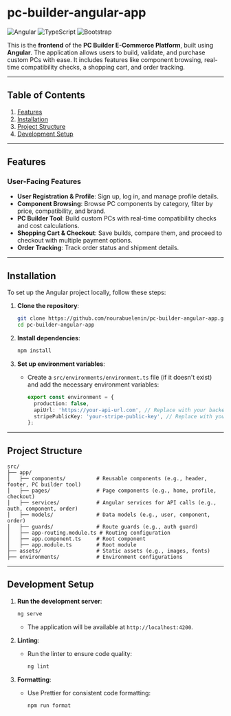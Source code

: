 # pc-builder-angular-app

![Angular](https://img.shields.io/badge/Angular-DD0031?style=for-the-badge&logo=angular&logoColor=white)
![TypeScript](https://img.shields.io/badge/TypeScript-007ACC?style=for-the-badge&logo=typescript&logoColor=white)
![Bootstrap](https://img.shields.io/badge/Bootstrap-563D7C?style=for-the-badge&logo=bootstrap&logoColor=white)

This is the **frontend** of the **PC Builder E-Commerce Platform**, built using **Angular**. The application allows users to build, validate, and purchase custom PCs with ease. It includes features like component browsing, real-time compatibility checks, a shopping cart, and order tracking.

---

## Table of Contents

1. [Features](#features)
2. [Installation](#installation)
3. [Project Structure](#project-structure)
4. [Development Setup](#development-setup)

---

## Features

### User-Facing Features
- **User Registration & Profile**: Sign up, log in, and manage profile details.
- **Component Browsing**: Browse PC components by category, filter by price, compatibility, and brand.
- **PC Builder Tool**: Build custom PCs with real-time compatibility checks and cost calculations.
- **Shopping Cart & Checkout**: Save builds, compare them, and proceed to checkout with multiple payment options.
- **Order Tracking**: Track order status and shipment details.

---

## Installation

To set up the Angular project locally, follow these steps:

1. **Clone the repository**:
   ```bash
   git clone https://github.com/nourabuelenin/pc-builder-angular-app.git
   cd pc-builder-angular-app
   ```

2. **Install dependencies**:
   ```bash
   npm install
   ```

3. **Set up environment variables**:
   - Create a `src/environments/environment.ts` file (if it doesn't exist) and add the necessary environment variables:
     ```typescript
     export const environment = {
       production: false,
       apiUrl: 'https://your-api-url.com', // Replace with your backend API URL
       stripePublicKey: 'your-stripe-public-key', // Replace with your Stripe public key
     };
     ```

---

## Project Structure

```
src/
├── app/
│   ├── components/          # Reusable components (e.g., header, footer, PC builder tool)
│   ├── pages/               # Page components (e.g., home, profile, checkout)
│   ├── services/            # Angular services for API calls (e.g., auth, component, order)
│   ├── models/              # Data models (e.g., user, component, order)
│   ├── guards/              # Route guards (e.g., auth guard)
│   ├── app-routing.module.ts # Routing configuration
│   ├── app.component.ts     # Root component
│   ├── app.module.ts        # Root module
├── assets/                  # Static assets (e.g., images, fonts)
├── environments/            # Environment configurations
```

---

## Development Setup

1. **Run the development server**:
   ```bash
   ng serve
   ```
   - The application will be available at `http://localhost:4200`.

2. **Linting**:
   - Run the linter to ensure code quality:
     ```bash
     ng lint
     ```

3. **Formatting**:
   - Use Prettier for consistent code formatting:
     ```bash
     npm run format
     ```
